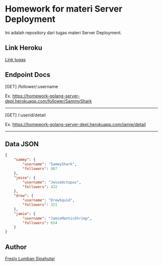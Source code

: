 # Homework for materi Server Deployment

Ini adalah repository dari tugas materi Server Deployment.

## Link Heroku
[Link tugas](https://homework-golang-server-depl.herokuapp.com/)

## Endpoint Docs
[GET] /follower/:username

Ex. https://homework-golang-server-depl.herokuapp.com/follower/SammyShark

---
[GET] /:userid/detail

Ex. https://homework-golang-server-depl.herokuapp.com/jamie/detail

---

## Data JSON
```json
{
    "sammy": {
        "username": "SammyShark",
        "followers": 987
    },
    "jesse": {
        "username": "JesseOctopus",
        "followers": 432
    },
    "drew": {
        "username": "DrewSquid",
        "followers": 321
    },
    "jamie": {
        "username": "JamieMantisShrimp",
        "followers": 654
    }
}
```

## Author
[Fresly Lumban Sipahutar](https://github.com/freslylumban)